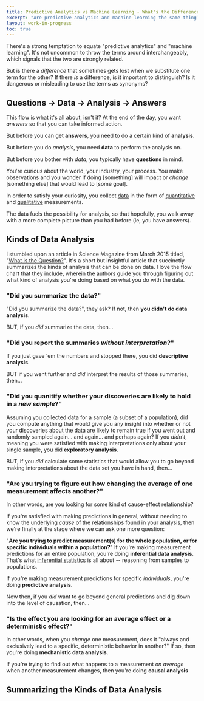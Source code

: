 ```yaml
---
title: Predictive Analytics vs Machine Learning - What's the Difference?
excerpt: "Are predictive analytics and machine learning the same thing? If they're not, what's the difference?"
layout: work-in-progress
toc: true
---
```


There's a strong temptation to equate "predictive analytics" and "machine learning". It's not uncommon to throw the terms around interchangeably, which signals that the two are strongly related.

But is there a *difference* that sometimes gets lost when we substitute one term for the other? If there *is* a difference, is it important to distinguish? Is it dangerous or misleading to use the terms as synonyms?

## Questions -> Data -> Analysis -> Answers
This flow is what it's all about, isn't it?  At the end of the day, you want *answers* so that you can take informed action.

But before you can get **answers**, you need to do a certain kind of **analysis**.

But before you do *analysis*, you need **data** to perform the analysis on.

But before you bother with *data*, you typically have **questions** in mind.  

You're curious about the world, your industry, your process. You make observations and you wonder if doing [something] will impact or *change* [something else] that would lead to [some goal]. 

In order to satisfy your curiosity, you collect [data](https://www.dataday.life/what-is-data-like-im-five/) in the form of [quantitative](https://www.dataday.life/what-is-data-like-im-five/#quantitative-numerical) and [qualitative](https://www.dataday.life/what-is-data-like-im-five/#qualitative-categorical) measurements. 

The data fuels the possibility for analysis, so that hopefully, you walk away with a more complete picture than you had before (ie, you have answers).

## Kinds of Data Analysis
I stumbled upon an article in Science Magazine from March 2015 titled, "[What is the Question?](https://www.d.umn.edu/~kgilbert/ened5560-1/The%20Research%20Question-2015-Leek-1314-5.pdf)". It's a short but insightful article that succinctly summarizes the kinds of analysis that can be done on data.  I love the flow chart that they include, wherein the authors guide you through figuring out what kind of analysis you're doing based on what you do with the data.

### "Did you summarize the data?"
"Did you summarize the data?", they ask?  If not, then **you didn't do data analysis**. 

BUT, if you *did* summarize the data, then...

### "Did you report the summaries *without interpretation*?"
If you just gave 'em the numbers and stopped there, you did **descriptive analysis**.  

BUT if you went further and *did* interpret the results of those summaries, then...

### "Did you quanitify whether your discoveries are likely to hold in a *new sample*?"
Assuming you collected data for a sample (a subset of a population), did you compute anything that would give you any insight into whether or not your discoveries about the data are likely to remain true if you went out and randomly sampled again... and again... and perhaps again?  If you *didn't*, meaning you were satisfied with making interpretations only about your single sample, you did **exploratory analysis**.

BUT, if you *did* calculate some statistics that would allow you to go beyond making interpretations about the data set you have in hand, then...

### "Are you trying to figure out how changing the average of one measurement affects another?"
In other words, are you looking for some kind of cause-effect relationship?

If you're satisfied with making predictions in general, without needing to know the underlying *cause* of the relationships found in your analysis, then we're finally at the stage where we can ask one more question:

"**Are you trying to predict measurement(s) for the whole population, or for specific individuals within a population?**"
If you're making measurement predictions for an entire population, you're doing **inferential data analysis**.  That's what [inferential statistics](https://en.wikipedia.org/wiki/Statistical_inference) is all about -- reasoning from samples to populations.

If you're making measurement predictions for specific *individuals*, you're doing **predictive analysis**.

Now then, if you *did* want to go beyond general predictions and dig down into the level of causation, then...

### "Is the effect you are looking for an average effect or a deterministic effect?"
In other words, when you *change* one measurement, does it "always and exclusively lead to a specific, deterministic behavior in another?"  If so, then you're doing **mechanistic data analysis**.

If you're trying to find out what happens to a measurement *on average* when another measurement changes, then you're doing **causal analysis**

## Summarizing the Kinds of Data Analysis
